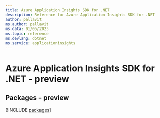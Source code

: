 ```yaml
---
title: Azure Application Insights SDK for .NET
description: Reference for Azure Application Insights SDK for .NET
author: pallavit
ms.author: pallavit
ms.data: 01/05/2023
ms.topic: reference
ms.devlang: dotnet
ms.service: applicationinsights
---
```

# Azure Application Insights SDK for .NET - preview
## Packages - preview
[!INCLUDE [packages](application-insights-index.md)]